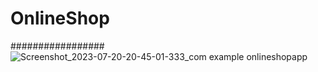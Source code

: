 # OnlineShop
################# ![Screenshot_2023-07-20-20-45-01-333_com example onlineshopapp](https://github.com/Reezaa97/OnlineShop/assets/142265400/53e10636-6ecb-48bd-864f-0db808c8843c)
